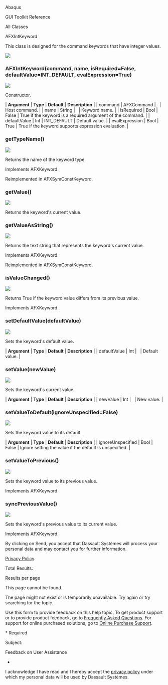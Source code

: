 Abaqus

GUI Toolkit Reference

All Classes

AFXIntKeyword

This class is designed for the command keywords that have integer values.

![](https://help.3ds.com/2023/English/DSSIMULIA_Established/SIMACAERefImages/gui-afxintkeyword.png)

### AFXIntKeyword(command, name, isRequired=False, defaultValue=INT_DEFAULT, evalExpression=True)  
![](https://help.3ds.com/2023/English/DSSIMULIA_Established/IconsReference/butix_top_wline.png)

Constructor.

| **Argument** | **Type** | **Default** | **Description** |
| command | AFXCommand |   | Host command. |
| name | String |   | Keyword name. |
| isRequired | Bool | False | True if the keyword is a required argument of the command. |
| defaultValue | Int | INT_DEFAULT | Default value. |
| evalExpression | Bool | True | True if the keyword supports expression evaluation. |

### getTypeName()  
![](https://help.3ds.com/2023/English/DSSIMULIA_Established/IconsReference/butix_top_wline.png)

Returns the name of the keyword type.

Implements AFXKeyword.

Reimplemented in AFXSymConstKeyword.

### getValue()  
![](https://help.3ds.com/2023/English/DSSIMULIA_Established/IconsReference/butix_top_wline.png)

Returns the keyword's current value.

### getValueAsString()  
![](https://help.3ds.com/2023/English/DSSIMULIA_Established/IconsReference/butix_top_wline.png)

Returns the text string that represents the keyword's current value.

Implements AFXKeyword.

Reimplemented in AFXSymConstKeyword.

### isValueChanged()  
![](https://help.3ds.com/2023/English/DSSIMULIA_Established/IconsReference/butix_top_wline.png)

Returns True if the keyword value differs from its previous value.

Implements AFXKeyword.

### setDefaultValue(defaultValue)  
![](https://help.3ds.com/2023/English/DSSIMULIA_Established/IconsReference/butix_top_wline.png)

Sets the keyword's default value.

| **Argument** | **Type** | **Default** | **Description** |
| defaultValue | Int |   | Default value. |

### setValue(newValue)  
![](https://help.3ds.com/2023/English/DSSIMULIA_Established/IconsReference/butix_top_wline.png)

Sets the keyword's current value.

| **Argument** | **Type** | **Default** | **Description** |
| newValue | Int |   | New value. |

### setValueToDefault(ignoreUnspecified=False)  
![](https://help.3ds.com/2023/English/DSSIMULIA_Established/IconsReference/butix_top_wline.png)

Sets the keyword value to its default.

| **Argument** | **Type** | **Default** | **Description** |
| ignoreUnspecified | Bool | False | Ignore setting the value if the default is unspecified. |

### setValueToPrevious()  
![](https://help.3ds.com/2023/English/DSSIMULIA_Established/IconsReference/butix_top_wline.png)

Sets the keyword value to its previous value.

Implements AFXKeyword.

### syncPreviousValue()  
![](https://help.3ds.com/2023/English/DSSIMULIA_Established/IconsReference/butix_top_wline.png)

Sets the keyword's previous value to its current value.

Implements AFXKeyword.

By clicking on Send, you accept that Dassault Systèmes will process your personal data and may contact you for further information.

[Privacy Policy](https://www.3ds.com/privacy-policy).

Total Results:

Results per page

This page cannot be found.

The page might not exist or is temporarily unavailable. Try again or try searching for the topic.

Use this form to provide feedback on this help topic. To get product support or to provide product feedback, go to [Frequently Asked Questions](https://3ds.one/PO). For support for online purchased solutions, go to [Online Purchase Support](https://3ds.one/Q8).

\* Required

Subject:

Feedback on User Assistance

*

I acknowledge I have read and I hereby accept the [privacy policy](https://www.3ds.com/privacy-policy) under which my personal data will be used by Dassault Systèmes.